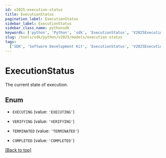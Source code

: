 ```yaml
---
id: v2025-execution-status
title: ExecutionStatus
pagination_label: ExecutionStatus
sidebar_label: ExecutionStatus
sidebar_class_name: pythonsdk
keywords: ['python', 'Python', 'sdk', 'ExecutionStatus', 'V2025ExecutionStatus']
slug: /tools/sdk/python/v2025/models/execution-status
tags:
  ['SDK', 'Software Development Kit', 'ExecutionStatus', 'V2025ExecutionStatus']
---
```


# ExecutionStatus

The current state of execution.

## Enum

- `EXECUTING` (value: `'EXECUTING'`)

- `VERIFYING` (value: `'VERIFYING'`)

- `TERMINATED` (value: `'TERMINATED'`)

- `COMPLETED` (value: `'COMPLETED'`)

[[Back to top]](#)
